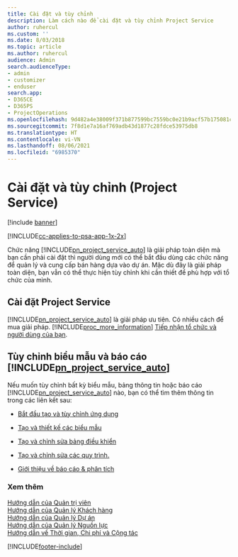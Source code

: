 ```yaml
---
title: Cài đặt và tùy chỉnh
description: Làm cách nào để cài đặt và tùy chỉnh Project Service
author: ruhercul
ms.custom: ''
ms.date: 8/03/2018
ms.topic: article
ms.author: ruhercul
audience: Admin
search.audienceType:
- admin
- customizer
- enduser
search.app:
- D365CE
- D365PS
- ProjectOperations
ms.openlocfilehash: 9d482a4e38009f371b877599bc7559bc0e21b9acf57b175081c8618236163585
ms.sourcegitcommit: 7f8d1e7a16af769adb43d1877c28fdce53975db8
ms.translationtype: HT
ms.contentlocale: vi-VN
ms.lasthandoff: 08/06/2021
ms.locfileid: "6985370"
---
```

# <a name="install-and-customize-project-service"></a>Cài đặt và tùy chỉnh (Project Service)

[!include [banner](../includes/psa-now-project-operations.md)]

[!INCLUDE[cc-applies-to-psa-app-1x-2x](../includes/cc-applies-to-psa-app-1x-2x.md)]

Chức năng [!INCLUDE[pn_project_service_auto](../includes/pn-project-service-auto.md)] là giải pháp toàn diện mà bạn cần phải cài đặt thì người dùng mới có thể bắt đầu dùng các chức năng để quản lý và cung cấp bán hàng dựa vào dự án. Mặc dù đây là giải pháp toàn diện, bạn vẫn có thể thực hiện tùy chỉnh khi cần thiết để phù hợp với tổ chức của mình.  
<!-- TODO: I expect to find the information on how to get and install this here. Please find that and add it here. Same for Project Service.--> 
  
## <a name="install-project-service"></a>Cài đặt Project Service  
 [!INCLUDE[pn_project_service_auto](../includes/pn-project-service-auto.md)] là giải pháp ưu tiên. Có nhiều cách để mua giải pháp. [!INCLUDE[proc_more_information](../includes/proc-more-information.md)] [Tiếp nhận tổ chức và người dùng của bạn](/dynamics365/customerengagement/on-premises/admin/onboard-your-organization-and-users-to-dynamics-365-online).  
  
## <a name="customize-pn_project_service_auto-forms-and-reports"></a>Tùy chỉnh biểu mẫu và báo cáo [!INCLUDE[pn_project_service_auto](../includes/pn-project-service-auto.md)]  
 Nếu muốn tùy chỉnh bất kỳ biểu mẫu, bảng thông tin hoặc báo cáo [!INCLUDE[pn_project_service_auto](../includes/pn-project-service-auto.md)] nào, bạn có thể tìm thêm thông tin trong các liên kết sau:  
  
- [Bắt đầu tạo và tùy chỉnh ứng dụng](/dynamics365/customerengagement/on-premises/customize/getting-started-customization)  
  
- [Tạo và thiết kế các biểu mẫu](/dynamics365/customerengagement/on-premises/customize/create-design-forms)  
  
- [Tạo và chỉnh sửa bảng điều khiển](/dynamics365/customerengagement/on-premises/customize/create-edit-dashboards)  
  
- [Tạo và chỉnh sửa các quy trình.](/dynamics365/customerengagement/on-premises/customize/guide-staff-through-common-tasks-processes)  
  
- [Giới thiệu về báo cáo & phân tích](/dynamics365/customerengagement/on-premises/analytics/reporting-analytics-with-dynamics-365)  
  
### <a name="see-also"></a>Xem thêm  
 [Hướng dẫn của Quản trị viên](../psa/admin-guide.md)   
 [Hướng dẫn của Quản lý Khách hàng](../psa/account-manager-guide.md)   
 [Hướng dẫn của Quản lý Dự án](../psa/project-manager-guide.md)   
 [Hướng dẫn của Quản lý Nguồn lực](../psa/resource-manager-guide.md)   
 [Hướng dẫn về Thời gian, Chi phí và Cộng tác](../psa/time-expense-collaboration-guide.md)


[!INCLUDE[footer-include](../includes/footer-banner.md)]